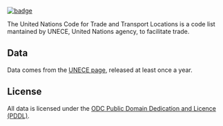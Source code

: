 <a className="gh-badge" href="https://datahub.io/core/un-locode"><img src="https://badgen.net/badge/icon/View%20on%20datahub.io/orange?icon=https://datahub.io/datahub-cube-badge-icon.svg&label&scale=1.25" alt="badge" /></a>

The United Nations Code for Trade and Transport Locations is a code list mantained by UNECE, United Nations agency, to facilitate trade.

## Data

Data comes from the [UNECE page](http://www.unece.org/cefact/locode/welcome.html), released at least once a year.

## License

All data is licensed under the [ODC Public Domain Dedication and Licence (PDDL)](http://opendatacommons.org/licenses/pddl/1-0/).

